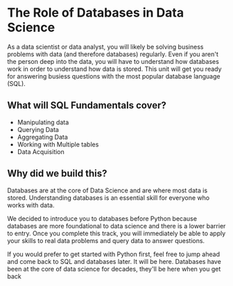 # The Role of Databases in Data Science

As a data scientist or data analyst, you will likely be solving business problems with data (and therefore databases) regularly. Even if you aren't the person deep into the data, you will have to understand how databases work in order to understand how data is stored. This unit will get you ready for answering busiess questions with the most popular database language (SQL).

## What will SQL Fundamentals cover?

- Manipulating data
- Querying Data
- Aggregating Data
- Working with Multiple tables
- Data Acquisition

## Why did we build this?

Databases are at the core of Data Science and are where most data is stored. Understanding databases is an essential skill for everyone who works with data. 

We decided to introduce you to databases before Python because databases are more foundational to data science and there is a lower barrier to entry. Once you complete this track, you will immediately be able to apply your skills to real data problems and query data to answer questions. 

If you would prefer to get started with Python first, feel free to jump ahead and come back to SQL and databases later. It will be here. Databases have been at the core of data science for decades, they'll be here when you get back
